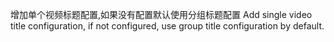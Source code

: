 增加单个视频标题配置,如果没有配置默认使用分组标题配置
Add single video title configuration, if not configured, use group title configuration by default.
